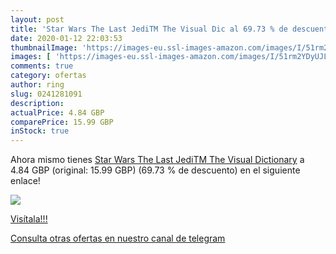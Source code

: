 ```yaml
---
layout: post
title: 'Star Wars The Last JediTM The Visual Dic al 69.73 % de descuento'
date: 2020-01-12 22:03:53
thumbnailImage: 'https://images-eu.ssl-images-amazon.com/images/I/51rm2YDyUJL._SL200_.jpg'
images: [ 'https://images-eu.ssl-images-amazon.com/images/I/51rm2YDyUJL._SL200_.jpg' ]
comments: true
category: ofertas
author: ring
slug: 0241281091
description:
actualPrice: 4.84 GBP
comparePrice: 15.99 GBP
inStock: true
---
```


Ahora mismo tienes [Star Wars The Last JediTM The Visual Dictionary](https://www.amazon.com/dp/0241281091/?tag=redken08-20) a 4.84 GBP (original: 15.99 GBP) (69.73 %  de descuento) en el siguiente enlace!

[![](https://images-eu.ssl-images-amazon.com/images/I/51rm2YDyUJL._SL200_.jpg)](https://www.amazon.com/dp/0241281091/?tag=redken08-20)

[Visítala!!!](https://www.amazon.com/dp/0241281091/?tag=redken08-20)

[Consulta otras ofertas en nuestro canal de telegram](https://t.me/s/ofertas25)
